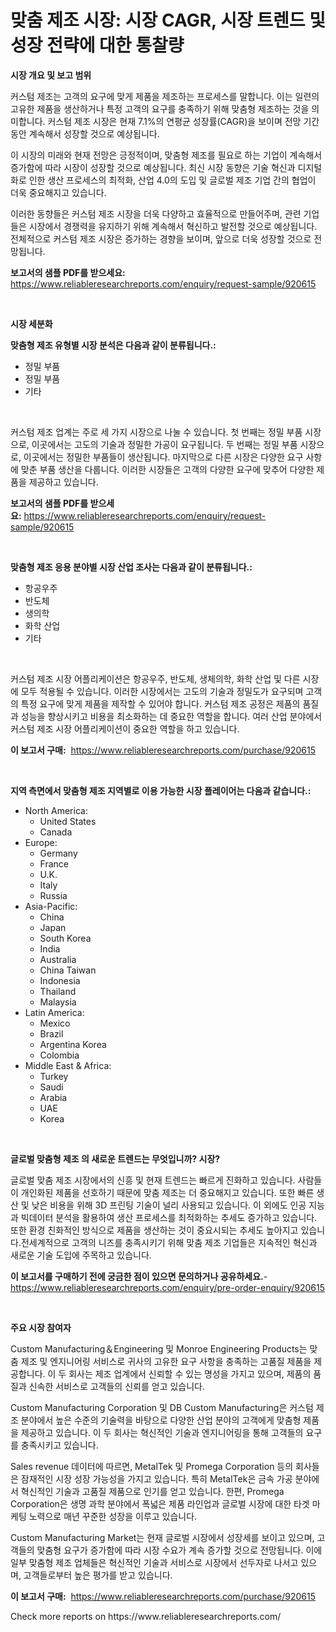 <p><h1>맞춤 제조 시장: 시장 CAGR, 시장 트렌드 및 성장 전략에 대한 통찰량</h1></p><p><strong>시장 개요 및 보고 범위</strong></p>
<p><p>커스텀 제조는 고객의 요구에 맞게 제품을 제조하는 프로세스를 말합니다. 이는 일련의 고유한 제품을 생산하거나 특정 고객의 요구를 충족하기 위해 맞춤형 제조하는 것을 의미합니다. 커스텀 제조 시장은 현재 7.1%의 연평균 성장률(CAGR)을 보이며 전망 기간 동안 계속해서 성장할 것으로 예상됩니다.</p><p>이 시장의 미래와 현재 전망은 긍정적이며, 맞춤형 제조를 필요로 하는 기업이 계속해서 증가함에 따라 시장이 성장할 것으로 예상됩니다. 최신 시장 동향은 기술 혁신과 디지털화로 인한 생산 프로세스의 최적화, 산업 4.0의 도입 및 글로벌 제조 기업 간의 협업이 더욱 중요해지고 있습니다.</p><p>이러한 동향들은 커스텀 제조 시장을 더욱 다양하고 효율적으로 만들어주며, 관련 기업들은 시장에서 경쟁력을 유지하기 위해 계속해서 혁신하고 발전할 것으로 예상됩니다. 전체적으로 커스텀 제조 시장은 증가하는 경향을 보이며, 앞으로 더욱 성장할 것으로 전망됩니다.</p></p>
<p><strong>보고서의 샘플 PDF를 받으세요:</strong> <a href="https://www.reliableresearchreports.com/enquiry/request-sample/920615">https://www.reliableresearchreports.com/enquiry/request-sample/920615</a></p>
<p>&nbsp;</p>
<p><strong>시장 세분화</strong></p>
<p><strong>맞춤형 제조 유형별 시장 분석은 다음과 같이 분류됩니다.:</strong></p>
<p><ul><li>정밀 부품</li><li>정밀 부품</li><li>기타</li></ul></p>
<p>&nbsp;</p>
<p><p>커스텀 제조 업계는 주로 세 가지 시장으로 나눌 수 있습니다. 첫 번째는 정밀 부품 시장으로, 이곳에서는 고도의 기술과 정밀한 가공이 요구됩니다. 두 번째는 정밀 부품 시장으로, 이곳에서는 정밀한 부품들이 생산됩니다. 마지막으로 다른 시장은 다양한 요구 사항에 맞춘 부품 생산을 다룹니다. 이러한 시장들은 고객의 다양한 요구에 맞추어 다양한 제품을 제공하고 있습니다.</p></p>
<p><strong>보고서의 샘플 PDF를 받으세요:</strong>&nbsp;<a href="https://www.reliableresearchreports.com/enquiry/request-sample/920615">https://www.reliableresearchreports.com/enquiry/request-sample/920615</a></p>
<p>&nbsp;</p>
<p><strong> 맞춤형 제조 응용 분야별 시장 산업 조사는 다음과 같이 분류됩니다.:</strong></p>
<p><ul><li>항공우주</li><li>반도체</li><li>생의학</li><li>화학 산업</li><li>기타</li></ul></p>
<p>&nbsp;</p>
<p><p>커스텀 제조 시장 어플리케이션은 항공우주, 반도체, 생체의학, 화학 산업 및 다른 시장에 모두 적용될 수 있습니다. 이러한 시장에서는 고도의 기술과 정밀도가 요구되며 고객의 특정 요구에 맞게 제품을 제작할 수 있어야 합니다. 커스텀 제조 공정은 제품의 품질과 성능을 향상시키고 비용을 최소화하는 데 중요한 역할을 합니다. 여러 산업 분야에서 커스텀 제조 시장 어플리케이션이 중요한 역할을 하고 있습니다.</p></p>
<p><strong>이 보고서 구매:</strong>&nbsp; <a href="https://www.reliableresearchreports.com/purchase/920615">https://www.reliableresearchreports.com/purchase/920615</a></p>
<p>&nbsp;</p>
<p><strong>지역 측면에서 맞춤형 제조 지역별로 이용 가능한 시장 플레이어는 다음과 같습니다.:</strong></p>
<p><ul>
    <li>
        North America:
        <ul>
            <li>United States</li>
            <li>Canada</li>
        </ul>
    </li>
    <li>
        Europe:
        <ul>
            <li>Germany</li>
            <li>France</li>
            <li>U.K.</li>
            <li>Italy</li>
            <li>Russia</li>
        </ul>
    </li>
    <li>
        Asia-Pacific:
        <ul>
            <li>China</li>
            <li>Japan</li>
            <li>South Korea</li>
            <li>India</li>
            <li>Australia</li>
            <li>China Taiwan</li>
            <li>Indonesia</li>
            <li>Thailand</li>
            <li>Malaysia</li>
        </ul>
    </li>
    <li>
        Latin America:
        <ul>
            <li>Mexico</li>
            <li>Brazil</li>
            <li>Argentina Korea</li>
            <li>Colombia</li>
        </ul>
    </li>
    <li>
        Middle East & Africa:
        <ul>
            <li>Turkey</li>
            <li>Saudi</li>
            <li>Arabia</li>
            <li>UAE</li>
            <li>Korea</li>
        </ul>
    </li>
    </ul></p>
<p>&nbsp;</p>
<p><strong>글로벌 맞춤형 제조 의 새로운 트렌드는 무엇입니까? 시장?</strong></p>
<p><p>글로벌 맞춤 제조 시장에서의 신흥 및 현재 트렌드는 빠르게 진화하고 있습니다. 사람들이 개인화된 제품을 선호하기 때문에 맞춤 제조는 더 중요해지고 있습니다. 또한 빠른 생산 및 낮은 비용을 위해 3D 프린팅 기술이 널리 사용되고 있습니다. 이 외에도 인공 지능과 빅데이터 분석을 활용하여 생산 프로세스를 최적화하는 추세도 증가하고 있습니다. 또한 환경 친화적인 방식으로 제품을 생산하는 것이 중요시되는 추세도 높아지고 있습니다.전세계적으로 고객의 니즈를 충족시키기 위해 맞춤 제조 기업들은 지속적인 혁신과 새로운 기술 도입에 주목하고 있습니다.</p></p>
<p><strong>이 보고서를 구매하기 전에 궁금한 점이 있으면 문의하거나 공유하세요.</strong>- <a href="https://www.reliableresearchreports.com/enquiry/pre-order-enquiry/920615">https://www.reliableresearchreports.com/enquiry/pre-order-enquiry/920615</a></p>
<p>&nbsp;</p>
<p><strong>주요 시장 참여자</strong></p>
<p><p>Custom Manufacturing＆Engineering 및 Monroe Engineering Products는 맞춤 제조 및 엔지니어링 서비스로 귀사의 고유한 요구 사항을 충족하는 고품질 제품을 제공합니다. 이 두 회사는 제조 업계에서 신뢰할 수 있는 명성을 가지고 있으며, 제품의 품질과 신속한 서비스로 고객들의 신뢰를 얻고 있습니다. </p><p>Custom Manufacturing Corporation 및 DB Custom Manufacturing은 커스텀 제조 분야에서 높은 수준의 기술력을 바탕으로 다양한 산업 분야의 고객에게 맞춤형 제품을 제공하고 있습니다. 이 두 회사는 혁신적인 기술과 엔지니어링을 통해 고객들의 요구를 충족시키고 있습니다.</p><p>Sales revenue 데이터에 따르면, MetalTek 및 Promega Corporation 등의 회사들은 잠재적인 시장 성장 가능성을 가지고 있습니다. 특히 MetalTek은 금속 가공 분야에서 혁신적인 기술과 고품질 제품으로 인기를 얻고 있습니다. 한편, Promega Corporation은 생명 과학 분야에서 폭넓은 제품 라인업과 글로벌 시장에 대한 타겟 마케팅 노력으로 매년 꾸준한 성장을 이루고 있습니다.</p><p>Custom Manufacturing Market는 현재 글로벌 시장에서 성장세를 보이고 있으며, 고객들의 맞춤형 요구가 증가함에 따라 시장 수요가 계속 증가할 것으로 전망됩니다. 이에 일부 맞춤형 제조 업체들은 혁신적인 기술과 서비스로 시장에서 선두자로 나서고 있으며, 고객들로부터 높은 평가를 받고 있습니다.</p></p>
<p><strong>이 보고서 구매:</strong>&nbsp;&nbsp;<a href="https://www.reliableresearchreports.com/purchase/920615">https://www.reliableresearchreports.com/purchase/920615</a></p>
<p>Check more reports on https://www.reliableresearchreports.com/</p>
